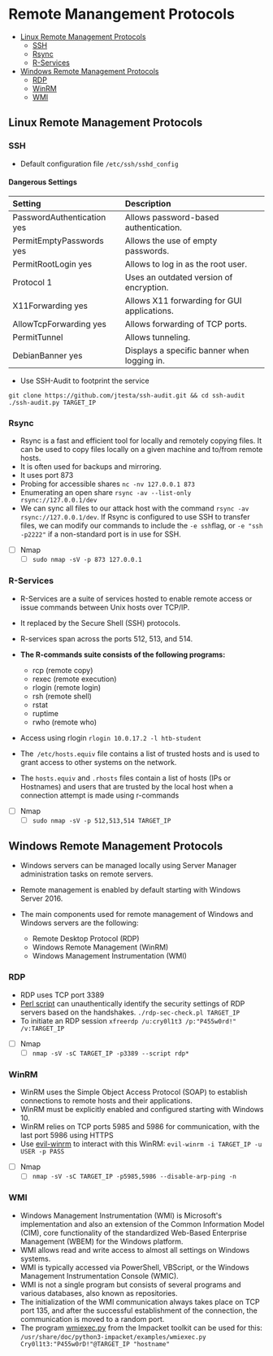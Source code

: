 # Remote Manangement Protocols
- [Linux Remote Management Protocols](#linux-remote-management-protocols)
    - [SSH](#ssh)
    - [Rsync](#rsync)
    - [R-Services](#r-services)
- [Windows Remote Management Protocols](#windows-remote-management-protocols)
    - [RDP](#rdp)
    - [WinRM](#winrm)
    - [WMI](#wmi)
## Linux Remote Management Protocols
### SSH

- Default configuration file `/etc/ssh/sshd_config`
#### Dangerous Settings

|Setting	|      Description      |
|:-----------|:----------------------|
|PasswordAuthentication yes	|Allows password-based authentication.|
|PermitEmptyPasswords yes	|Allows the use of empty passwords.|
|PermitRootLogin yes	|Allows to log in as the root user.|
|Protocol 1	|Uses an outdated version of encryption.|
|X11Forwarding yes|	Allows X11 forwarding for GUI applications.|
|AllowTcpForwarding yes	|Allows forwarding of TCP ports.|
|PermitTunnel	|Allows tunneling.|
|DebianBanner yes	|Displays a specific banner when logging in.|

- Use SSH-Audit to footprint the service 
```
git clone https://github.com/jtesta/ssh-audit.git && cd ssh-audit
./ssh-audit.py TARGET_IP
```

### Rsync
- Rsync is a fast and efficient tool for locally and remotely copying files. It can be used to copy files locally on a given machine and to/from remote hosts.
- It is often used for backups and mirroring.
- It uses port 873
- Probing for accessible shares `nc -nv 127.0.0.1 873`
- Enumerating an open share `rsync -av --list-only rsync://127.0.0.1/dev`
- We can sync all files to our attack host with the command `rsync -av rsync://127.0.0.1/dev`. If Rsync is configured to use SSH to transfer files, we can modify our commands to include the `-e ssh`flag, or `-e "ssh -p2222"` if a non-standard port is in use for SSH.
- [ ] Nmap 
    - [ ] `sudo nmap -sV -p 873 127.0.0.1`

### R-Services
- R-Services are a suite of services hosted to enable remote access or issue commands between Unix hosts over TCP/IP.
- It replaced by the Secure Shell (SSH) protocols.
- R-services span across the ports 512, 513, and 514.
- **The R-commands suite consists of the following programs:**

    - rcp (remote copy)
    - rexec (remote execution)
    - rlogin (remote login)
    - rsh (remote shell)
    - rstat
    - ruptime
    - rwho (remote who)

- Access using rlogin `rlogin 10.0.17.2 -l htb-student`
- The` /etc/hosts.equiv` file contains a list of trusted hosts and is used to grant access to other systems on the network.
-  The `hosts.equiv` and `.rhosts` files contain a list of hosts (IPs or Hostnames) and users that are trusted by the local host when a connection attempt is made using r-commands

- [ ] Nmap
    - [ ] `sudo nmap -sV -p 512,513,514 TARGET_IP`

## Windows Remote Management Protocols
- Windows servers can be managed locally using Server Manager administration tasks on remote servers. 
- Remote management is enabled by default starting with Windows Server 2016. 
- The main components used for remote management of Windows and Windows servers are the following:

    - Remote Desktop Protocol (RDP)
    - Windows Remote Management (WinRM)
    - Windows Management Instrumentation (WMI)

### RDP 
- RDP uses TCP port 3389
- [Perl script](https://github.com/CiscoCXSecurity/rdp-sec-check) can unauthentically identify the security settings of RDP servers based on the handshakes. `./rdp-sec-check.pl TARGET_IP`
- To initiate an RDP session `xfreerdp /u:cry0l1t3 /p:"P455w0rd!" /v:TARGET_IP`
- [ ] Nmap
    - [ ] `nmap -sV -sC TARGET_IP -p3389 --script rdp*`

### WinRM
- WinRM uses the Simple Object Access Protocol (SOAP) to establish connections to remote hosts and their applications. 
- WinRM must be explicitly enabled and configured starting with Windows 10.
- WinRM relies on TCP ports 5985 and 5986 for communication, with the last port 5986 using HTTPS
- Use [evil-winrm](https://github.com/Hackplayers/evil-winrm) to interact with this WinRM: `evil-winrm -i TARGET_IP -u USER -p PASS`

- [ ] Nmap
    - [ ] `nmap -sV -sC TARGET_IP -p5985,5986 --disable-arp-ping -n`

### WMI
- Windows Management Instrumentation (WMI) is Microsoft's implementation and also an extension of the Common Information Model (CIM), core functionality of the standardized Web-Based Enterprise Management (WBEM) for the Windows platform.
- WMI allows read and write access to almost all settings on Windows systems.
- WMI is typically accessed via PowerShell, VBScript, or the Windows Management Instrumentation Console (WMIC).
- WMI is not a single program but consists of several programs and various databases, also known as repositories.
- The initialization of the WMI communication always takes place on TCP port 135, and after the successful establishment of the connection, the communication is moved to a random port.
- The program [wmiexec.py](https://github.com/fortra/impacket/blob/master/examples/wmiexec.py) from the Impacket toolkit can be used for this: `/usr/share/doc/python3-impacket/examples/wmiexec.py Cry0l1t3:"P455w0rD!"@TARGET_IP "hostname"`
